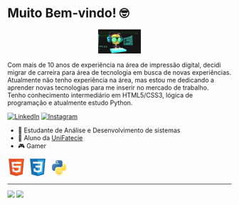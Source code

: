 # Muito Bem-vindo! 🤓

<div align="center"><img src="banner.gif" width="96vw"></div>

<p>Com mais de 10 anos de experiência na área de impressão digital, decidi migrar de carreira para área de tecnologia em busca de novas experiências.<br>
Atualmente não tenho experiência na área, mas estou me dedicando a aprender novas tecnologias para me inserir no mercado de trabalho.<br>
Tenho conhecimento intermediário em HTML5/CSS3, lógica de programação e atualmente estudo Python.</p>

<div id="badges">
    <a href="https://www.linkedin.com/in/rodrigo-ramone-404b62113/" target="_blank"><img src="https://img.shields.io/badge/LinkedIn-blue?style=for-the-badge&logo=linkedin&logoColor=white" alt="LinkedIn"></a>
    <a href="https://www.instagram.com/rodrigo_ramone/" target="_blank"><img src="https://img.shields.io/badge/Instagram-E4405F?style=for-the-badge&logo=instagram&logoColor=white" alt="Instagram"></a>
</div>

<ul>
    <li>📖 Estudante de Análise e Desenvolvimento de sistemas</li>
    <li>🧡 Aluno da <a href="https://unifatecie.edu.br/" target="_blank">UniFatecie</a></li>
    <li>🎮 Gamer</li>
</ul>

<div>
    <img src="https://raw.githubusercontent.com/devicons/devicon/1119b9f84c0290e0f0b38982099a2bd027a48bf1/icons/html5/html5-original.svg" tittle="HTML5" alt="HTML5" width="40" height="40"/>&nbsp;
    <img src="https://raw.githubusercontent.com/devicons/devicon/1119b9f84c0290e0f0b38982099a2bd027a48bf1/icons/css3/css3-original.svg" tittle="CSS3" alt="CSS3" width="40" height="40"/>&nbsp;
    <img src="https://raw.githubusercontent.com/devicons/devicon/1119b9f84c0290e0f0b38982099a2bd027a48bf1/icons/python/python-original.svg" tittle="Python" alt="Python" width="40" height="40"/>&nbsp;
</div>

---

<div align="left">
        <img height="170em" src="https://github-readme-stats.vercel.app/api?username=xxshadowbrokerxx&show_icons=true&theme=swift&count_private=true">
        <img height="170em" src="https://github-readme-stats.vercel.app/api/top-langs/?username=xxshadowbrokerxx&show_icons=true&theme=swift&count_private=true">
</div>


